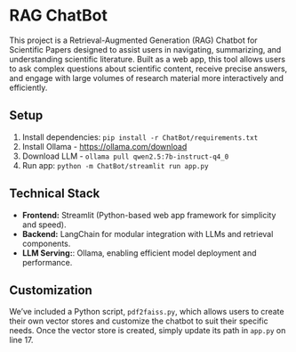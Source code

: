 # RAG ChatBot

This project is a Retrieval-Augmented Generation (RAG) Chatbot for Scientific Papers designed to assist users in navigating, summarizing, and understanding scientific literature. Built as a web app, this tool allows users to ask complex questions about scientific content, receive precise answers, and engage with large volumes of research material more interactively and efficiently.

## Setup

1. Install dependencies: ```pip install -r ChatBot/requirements.txt```
2. Install Ollama - https://ollama.com/download
3. Download LLM - ```ollama pull qwen2.5:7b-instruct-q4_0```
4. Run app: ```python -m ChatBot/streamlit run app.py```

## Technical Stack
 
 - **Frontend:** Streamlit (Python-based web app framework for simplicity and speed).
 - **Backend:** LangChain for modular integration with LLMs and retrieval components.
 - **LLM Serving:**: Ollama, enabling efficient model deployment and performance.

## Customization

We’ve included a Python script, `pdf2faiss.py`, which allows users to create their own vector stores and customize the chatbot to suit their specific needs. Once the vector store is created, simply update its path in `app.py` on line 17.
